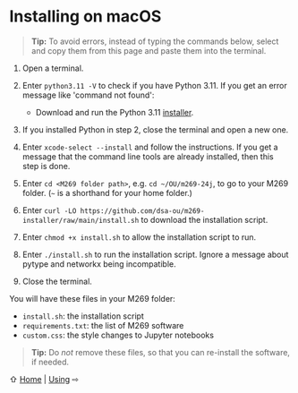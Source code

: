 # Installing on macOS

> **Tip:** To avoid errors, instead of typing the commands below,
> select and copy them from this page and paste them into the terminal.

1. Open a terminal.

2. Enter `python3.11 -V` to check if you have Python 3.11.
   If you get an error message like 'command not found':
   - Download and run the Python 3.11 [installer](https://www.python.org/ftp/python/3.11.9/python-3.11.9-macos11.pkg).

3. If you installed Python in step 2, close the terminal and open a new one.

4. Enter `xcode-select --install` and follow the instructions.
   If you get a message that the command line tools are already installed,
   then this step is done.

5. Enter `cd <M269 folder path>`, e.g. `cd ~/OU/m269-24j`,
   to go to your M269 folder. (`~` is a shorthand for your home folder.)

6. Enter `curl -LO https://github.com/dsa-ou/m269-installer/raw/main/install.sh`
   to download the installation script.

7. Enter `chmod +x install.sh` to allow the installation script to run.

8. Enter `./install.sh` to run the installation script.
   Ignore a message about pytype and networkx being incompatible.

9. Close the terminal.

You will have these files in your M269 folder:
- `install.sh`: the installation script
- `requirements.txt`: the list of M269 software
- `custom.css`: the style changes to Jupyter notebooks

> **Tip:** Do _not_ remove these files, so that
> you can re-install the software, if needed.

⇧ [Home](README.md)  | [Using](use.md) ⇨